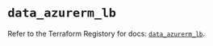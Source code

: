 # `data_azurerm_lb`

Refer to the Terraform Registory for docs: [`data_azurerm_lb`](https://registry.terraform.io/providers/hashicorp/azurerm/3.64.0/docs/data-sources/lb).
